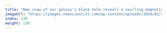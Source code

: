```yaml
---
title: "New view of our galaxy's black hole reveals a swirling magnetic field"
imageUrl: "https://images.newscientist.com/wp-content/uploads/2024/03/27111346/SEI_197604738.jpg?width=788"
index: 130
weight: 130
---
```

